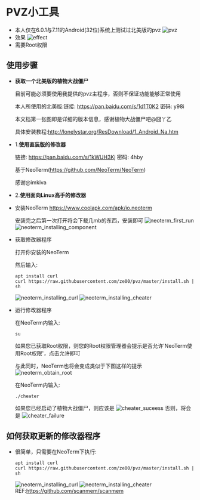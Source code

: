 # PVZ小工具
  * 本人仅在6.0.1与7.11的Android(32位)系统上测试过北美版的pvz
    ![pvz](doc/pvz.png)
  * 效果
    ![effect](doc/effect.png)
  * 需要Root权限
## 使用步骤
  * **获取一个北美版的植物大战僵尸**

    目前可能必须要使用我提供的pvz主程序，否则不保证功能能够正常使用

    本人所使用的北美版:链接: https://pan.baidu.com/s/1d1T0K2 密码: y98i

    本文档第一张图即是详细的版本信息，感谢植物大战僵尸吧@囧丫乙

    具体安装教程:http://lonelystar.org/ResDownload/1_Android_Na.htm

  * 1.**使用直装版的修改器**

    链接: https://pan.baidu.com/s/1kWUH3Kj 密码: 4hby

    基于NeoTerm(https://github.com/NeoTerm/NeoTerm)

    感谢@imkiva
  * 2.**使用面向Linux高手的修改器**
  * 安装NeoTerm
    https://www.coolapk.com/apk/io.neoterm

    安装完之后第一次打开将会下载几mb的东西，安装即可
    ![neoterm_first_run](doc/neoterm_first_run.png)
    ![neoterm_installing_component](doc/neoterm_installing_component.png)
  * 获取修改器程序

    打开你安装的NeoTerm

    然后输入:
    ```
    apt install curl
    curl https://raw.githubusercontent.com/ze00/pvz/master/install.sh | sh
    ```
    ![neoterm_installing_curl](doc/neoterm_installing_curl.png)
    ![neoterm_installing_cheater](doc/neoterm_installing_cheater.png)
  * 运行修改器程序

    在NeoTerm内输入:
    ```
    su
    ```
    如果您已获取Root权限，则您的Root权限管理器会提示是否允许'NeoTerm使用Root权限'，点击允许即可

    与此同时，NeoTerm也将会变成类似于下图这样的提示
    ![neoterm_obtain_root](doc/neoterm_obtain_root.png)

    在NeoTerm内输入:
    ```
    ./cheater
    ```
    如果您已经启动了植物大战僵尸，则应该是
    ![cheater_suceess](doc/cheater_success.png)
    否则，将会是
    ![cheater_failure](doc/cheater_failure.png)
## 如何获取更新的修改器程序
  * 很简单，只需要在NeoTerm下执行:
    ```
    apt install curl
    curl https://raw.githubusercontent.com/ze00/pvz/master/install.sh | sh
    ```
    ![neoterm_installing_curl](doc/neoterm_installing_curl.png)
    ![neoterm_installing_cheater](doc/neoterm_installing_cheater.png)
REF:https://github.com/scanmem/scanmem
